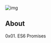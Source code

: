 ![img](https://assets.imaginablefutures.com/media/images/ALX_Logo.max-200x150.png)

## About

0x01. ES6 Promises
